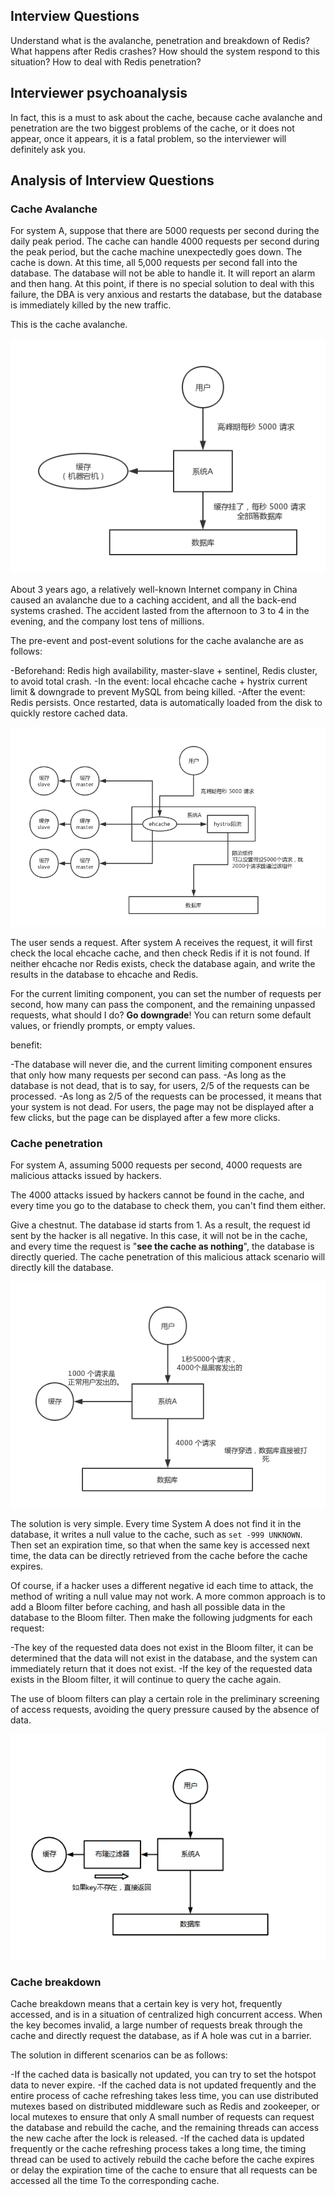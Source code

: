 ## Interview Questions

Understand what is the avalanche, penetration and breakdown of Redis? What happens after Redis crashes? How should the system respond to this situation? How to deal with Redis penetration?

## Interviewer psychoanalysis

In fact, this is a must to ask about the cache, because cache avalanche and penetration are the two biggest problems of the cache, or it does not appear, once it appears, it is a fatal problem, so the interviewer will definitely ask you.

## Analysis of Interview Questions

### Cache Avalanche

For system A, suppose that there are 5000 requests per second during the daily peak period. The cache can handle 4000 requests per second during the peak period, but the cache machine unexpectedly goes down. The cache is down. At this time, all 5,000 requests per second fall into the database. The database will not be able to handle it. It will report an alarm and then hang. At this point, if there is no special solution to deal with this failure, the DBA is very anxious and restarts the database, but the database is immediately killed by the new traffic.

This is the cache avalanche.

![redis-caching-avalanche](./images/redis-caching-avalanche.png)

About 3 years ago, a relatively well-known Internet company in China caused an avalanche due to a caching accident, and all the back-end systems crashed. The accident lasted from the afternoon to 3 to 4 in the evening, and the company lost tens of millions.

The pre-event and post-event solutions for the cache avalanche are as follows:

-Beforehand: Redis high availability, master-slave + sentinel, Redis cluster, to avoid total crash.
-In the event: local ehcache cache + hystrix current limit & downgrade to prevent MySQL from being killed.
-After the event: Redis persists. Once restarted, data is automatically loaded from the disk to quickly restore cached data.

![redis-caching-avalanche-solution](./images/redis-caching-avalanche-solution.png)

The user sends a request. After system A receives the request, it will first check the local ehcache cache, and then check Redis if it is not found. If neither ehcache nor Redis exists, check the database again, and write the results in the database to ehcache and Redis.

For the current limiting component, you can set the number of requests per second, how many can pass the component, and the remaining unpassed requests, what should I do? **Go downgrade**! You can return some default values, or friendly prompts, or empty values.

benefit:

-The database will never die, and the current limiting component ensures that only how many requests per second can pass.
-As long as the database is not dead, that is to say, for users, 2/5 of the requests can be processed.
-As long as 2/5 of the requests can be processed, it means that your system is not dead. For users, the page may not be displayed after a few clicks, but the page can be displayed after a few more clicks.

### Cache penetration

For system A, assuming 5000 requests per second, 4000 requests are malicious attacks issued by hackers.

The 4000 attacks issued by hackers cannot be found in the cache, and every time you go to the database to check them, you can't find them either.

Give a chestnut. The database id starts from 1. As a result, the request id sent by the hacker is all negative. In this case, it will not be in the cache, and every time the request is "**see the cache as nothing**", the database is directly queried. The cache penetration of this malicious attack scenario will directly kill the database.

![redis-caching-penetration](./images/redis-caching-penetration.png)

The solution is very simple. Every time System A does not find it in the database, it writes a null value to the cache, such as `set -999 UNKNOWN`. Then set an expiration time, so that when the same key is accessed next time, the data can be directly retrieved from the cache before the cache expires.

Of course, if a hacker uses a different negative id each time to attack, the method of writing a null value may not work. A more common approach is to add a Bloom filter before caching, and hash all possible data in the database to the Bloom filter. Then make the following judgments for each request:

-The key of the requested data does not exist in the Bloom filter, it can be determined that the data will not exist in the database, and the system can immediately return that it does not exist.
-If the key of the requested data exists in the Bloom filter, it will continue to query the cache again.

The use of bloom filters can play a certain role in the preliminary screening of access requests, avoiding the query pressure caused by the absence of data.

![redis-caching-avoid-penetration](./images/redis-caching-avoid-penetration.png)

### Cache breakdown

Cache breakdown means that a certain key is very hot, frequently accessed, and is in a situation of centralized high concurrent access. When the key becomes invalid, a large number of requests break through the cache and directly request the database, as if A hole was cut in a barrier.

The solution in different scenarios can be as follows:

-If the cached data is basically not updated, you can try to set the hotspot data to never expire.
-If the cached data is not updated frequently and the entire process of cache refreshing takes less time, you can use distributed mutexes based on distributed middleware such as Redis and zookeeper, or local mutexes to ensure that only A small number of requests can request the database and rebuild the cache, and the remaining threads can access the new cache after the lock is released.
-If the cached data is updated frequently or the cache refreshing process takes a long time, the timing thread can be used to actively rebuild the cache before the cache expires or delay the expiration time of the cache to ensure that all requests can be accessed all the time To the corresponding cache.